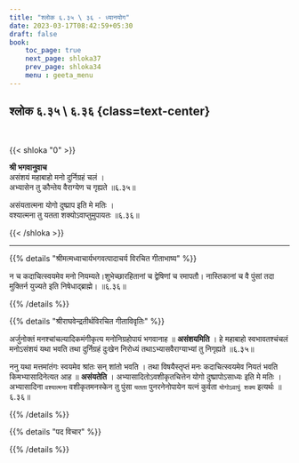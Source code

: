 ```yaml
---
title: "श्लोक ६.३५ \ ३६ - ध्यानयोग"
date: 2023-03-17T08:42:59+05:30
draft: false
book:
    toc_page: true
    next_page: shloka37
    prev_page: shloka34
    menu : geeta_menu
---
```



## श्लोक ६.३५ \ ६.३६ {class=text-center}

<br/>

{{< shloka  "0"  >}}

**श्री भगवानुवाच**  
असंशयं महाबाहो मनो दुर्निग्रहं चलं ।  
अभ्यासेन तु कौन्तेय वैराग्येण च गृह्यते ॥६.३५॥

असंयतात्मना योगो दुष्प्राप इति मे मतिः ।  
वश्यात्मना तु यतता शक्योऽवाप्तुमुपायतः ॥६.३६॥

{{< /shloka >}}

---


{{% details "श्रीमत्मध्वाचार्यभगवत्पादाचर्य विरचित  गीताभाष्य" %}}

न च कदाचित्स्वयमेव मनो नियम्यते।शुभेच्छारहितानां च  द्वेषिणां च रमापतौ। 
नास्तिकानां च वै पुंसां तदा मुक्तिर्न युज्यते इति निषेधाद्ब्राह्मे। ॥६.३६॥

{{% /details %}}



{{% details "श्रीराघवेन्द्रतीर्थविरचित गीताविवृतिः" %}}


अर्जुनोक्तं मनश्चांचल्यादिकमंगीकृत्य मनोनिग्रहोपायं भगवानाह
॥ **असंशयमिति** । हे महाबाहो स्वभावतश्चंचलं मनोऽसंशयं यथा भवति
तथा दुर्निग्रहं दुःखेन निरोध्यं तथाऽभ्यासवैराग्याभ्यां तु निगृह्यते ॥६.३५॥

ननु यथा मत्तमांतंगः स्वयमेव श्रांतः सन्‌ शांतो भवति । तथा विषयैस्तृप्तं
मनः कदाचित्स्वयमेव नियतं भवति किमभ्यासादिनेत्यत आह ॥ **असंयतेति** ।
अभ्यासादितोऽवशीकृतचित्तेन योगो दुष्प्रापोऽसाध्यः इति मे मतिः ।
अभ्यासादिना `वश्यात्मना` वशीकृतमनस्केन तु पुंसा `यतता` पुनरनेनोपायेन
यत्नं कुर्वता `योगोऽवापुं शक्य` इत्यर्थः ॥६.३६॥

{{% /details %}}



{{% details "पद विचार" %}}


{{% /details %}}
